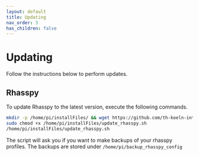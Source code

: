 ```yaml
---
layout: default
title: Updating
nav_order: 3
has_children: false
---
```


# Updating
Follow the instructions below to perform updates.

## Rhasspy
To update Rhasspy to the latest version, execute the following commands.

```bash
mkdir -p /home/pi/installFiles/ && wget https://github.com/th-koeln-intia/ip-sprachassistent-team4/raw/master/scripts/update_rhasspy.sh -O /home/pi/installFiles/update_rhasspy.sh
sudo chmod +x /home/pi/installFiles/update_rhasspy.sh
/home/pi/installFiles/update_rhasspy.sh
```

The script will ask you if you want to make backups of your rhasspy profiles. 
The backups are stored under `/home/pi/backup_rhasspy_config`
